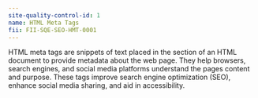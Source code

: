 ```yaml
---
site-quality-control-id: 1
name: HTML Meta Tags
fii: FII-SQE-SEO-HMT-0001
---
```


HTML meta tags are snippets of text placed in the <head> section of an HTML
document to provide metadata about the web page. They help browsers, search
engines, and social media platforms understand the pages content and purpose.
These tags improve search engine optimization (SEO), enhance social media
sharing, and aid in accessibility.
